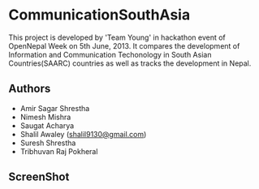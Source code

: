 # CommunicationSouthAsia

This project is developed by 'Team Young' in hackathon event of OpenNepal Week on 5th June, 2013. It compares the development of Information and Communication Techonology in South Asian Countries(SAARC) countries as well as tracks the development in Nepal.

## Authors

* Amir Sagar Shrestha
* Nimesh Mishra
* Saugat Acharya
* Shalil Awaley (shalil9130@gmail.com)
* Suresh Shrestha
* Tribhuvan Raj Pokheral

## ScreenShot